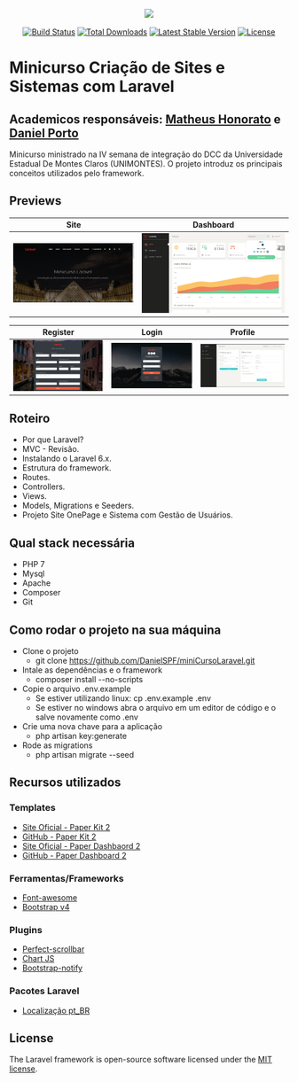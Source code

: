 
<p align="center"><img src="https://res.cloudinary.com/dtfbvvkyp/image/upload/v1566331377/laravel-logolockup-cmyk-red.svg" width="400"></p>

<p align="center">
<a href="https://travis-ci.org/laravel/framework"><img src="https://travis-ci.org/laravel/framework.svg" alt="Build Status"></a>
<a href="https://packagist.org/packages/laravel/framework"><img src="https://poser.pugx.org/laravel/framework/d/total.svg" alt="Total Downloads"></a>
<a href="https://packagist.org/packages/laravel/framework"><img src="https://poser.pugx.org/laravel/framework/v/stable.svg" alt="Latest Stable Version"></a>
<a href="https://packagist.org/packages/laravel/framework"><img src="https://poser.pugx.org/laravel/framework/license.svg" alt="License"></a>
</p>

# Minicurso Criação de Sites e Sistemas com Laravel

## Academicos responsáveis: [Matheus Honorato](https://github.com/MatheusHonorato) e [Daniel Porto](https://github.com/DanielSPF)

Minicurso ministrado na IV semana de integração do DCC da Universidade Estadual De Montes Claros (UNIMONTES). O projeto introduz os principais conceitos utilizados pelo framework.

## Previews

| Site | Dashboard |
| --- | --- |
| [![Site](https://github.com/DanielSPF/miniCursoLaravel/blob/master/public/previews-site.PNG)](https://github.com/DanielSPF/miniCursoLaravel/blob/master/public/previews-site.PNG) | [![Dashboard](https://github.com/DanielSPF/miniCursoLaravel/blob/master/public/previews-dashboard.PNG)](https://github.com/DanielSPF/miniCursoLaravel/blob/master/public/previews-dashboard.PNG)

| Register | Login | Profile  |
| --- | --- | ---  |
| [![Register](https://github.com/DanielSPF/miniCursoLaravel/blob/master/public/previews-register.PNG)](https://github.com/DanielSPF/miniCursoLaravel/blob/master/public/previews-register.PNG)  | [![Login](https://github.com/DanielSPF/miniCursoLaravel/blob/master/public/previews-login.PNG)](https://github.com/DanielSPF/miniCursoLaravel/blob/master/public/previews-login.PNG)  | [![Profile](https://github.com/DanielSPF/miniCursoLaravel/blob/master/public/previews-profile.PNG)](https://github.com/DanielSPF/miniCursoLaravel/blob/master/public/previews-profile.PNG)  

## Roteiro

- Por que Laravel?
- MVC - Revisão.
- Instalando o Laravel 6.x.
- Estrutura do framework.
- Routes.
- Controllers.
- Views.
- Models, Migrations e Seeders.
- Projeto Site OnePage e Sistema com Gestão de Usuários.

## Qual stack necessária

- PHP 7
- Mysql
- Apache
- Composer
- Git

## Como rodar o projeto na sua máquina

- Clone o projeto
    - git clone https://github.com/DanielSPF/miniCursoLaravel.git
- Intale as dependências e o framework
    - composer install --no-scripts
- Copie o arquivo .env.example
    - Se estiver utilizando linux: cp .env.example .env
    - Se estiver no windows abra o arquivo em um editor de código e o salve novamente     como .env
- Crie uma nova chave para a aplicação
    - php artisan key:generate
- Rode as migrations
    - php artisan migrate --seed

## Recursos utilizados

### Templates
- [Site Oficial - Paper Kit 2](https://www.creative-tim.com/product/paper-kit-2)
- [GitHub - Paper Kit 2](https://github.com/creativetimofficial/paper-kit-2)
- [Site Oficial - Paper Dashbaord 2](https://www.creative-tim.com/product/paper-dashboard-2)
- [GitHub - Paper Dashboard 2](https://github.com/creativetimofficial/paper-dashboard)

### Ferramentas/Frameworks
- [Font-awesome](https://fontawesome.com)
- [Bootstrap v4](https://getbootstrap.com)

### Plugins
- [Perfect-scrollbar](https://github.com/mdbootstrap/perfect-scrollbar)
- [Chart JS](https://www.chartjs.org)
- [Bootstrap-notify](http://bootstrap-notify.remabledesigns.com)

### Pacotes Laravel
- [Localização pt_BR](https://github.com/esjdev/laravel-5.7-ptBR-localization)

## License

The Laravel framework is open-source software licensed under the [MIT license](https://opensource.org/licenses/MIT).
